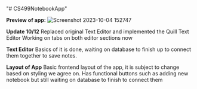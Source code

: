 "# CS499NotebookApp" 

**Preview of app:**
![Screenshot 2023-10-04 152747](https://github.com/TahseenAsif/CS499NotebookApp/assets/112424887/9fbd3529-c712-4398-ae69-01763bbbf01f)




**Update 10/12**
  Replaced original Text Editor and implemented the Quill Text Editor
  Working on tabs on both editor sections now



**Text Editor**
  Basics of it is done, waiting on database to finish up to connect them together to save notes.

**Layout of App**
  Basic frontend layout of the app, it is subject to change based on styling we agree on. Has functional buttons such as adding new notebook but still waiting on database to finish to connect them
